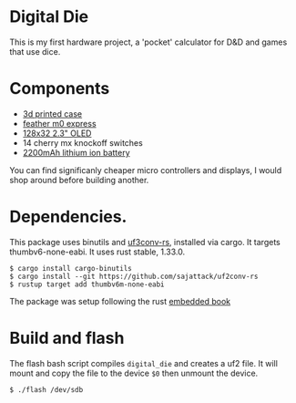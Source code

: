 # Digital Die

This is my first hardware project, a 'pocket' calculator for D&D and games that use dice.

# Components
 - [3d printed case](https://cad.onshape.com/documents/30c5ec5ec9154a7320fca1ce/w/ae80ca337ce29560b28469cb/e/df584e26d620b28a3dece1ff)
 - [feather m0 express](https://www.adafruit.com/product/1781)
 - [128x32 2.3" OLED](https://www.adafruit.com/product/2675)
 - 14 cherry mx knockoff switches
 - [2200mAh lithium ion battery](https://www.adafruit.com/product/1781)

You can find significanly cheaper micro controllers and displays, I would shop
around before building another.

# Dependencies.

This package uses binutils and
[uf3conv-rs](https://github.com/sajattack/uf2conv-rs), installed via cargo.
It targets thumbv6-none-eabi. It uses rust stable, 1.33.0.

```
$ cargo install cargo-binutils
$ cargo install --git https://github.com/sajattack/uf2conv-rs
$ rustup target add thumbv6m-none-eabi
```

The package was setup following the rust [embedded
book](https://rust-embedded.github.io/book/intro/install.html)

# Build and flash

The flash bash script compiles `digital_die` and creates a uf2 file. It will
mount and copy the file to the device `$0` then unmount the device.

```
$ ./flash /dev/sdb
```
